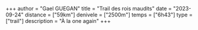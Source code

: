 +++
author = "Gael GUEGAN"
title = "Trail des rois maudits"
date = "2023-09-24"
distance = ["59km"]
denivele = ["2500m"]
temps = ["6h43"]
type = ["trail"]
description = "À la one again"
+++